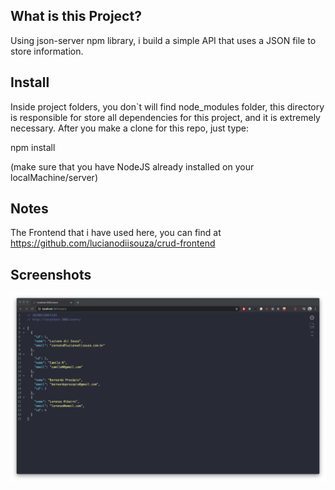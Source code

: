 ## What is this Project?
Using json-server npm library, i build a simple API that uses a JSON file to store information.

## Install
Inside project folders, you don`t will find node_modules folder, this directory is responsible for store all dependencies for this project, and it is extremely necessary. After you make a clone for this repo, just type: 

npm install

(make sure that you have NodeJS already installed on your localMachine/server)

## Notes
The Frontend that i have used here, you can find at https://github.com/lucianodiisouza/crud-frontend

## Screenshots
![ScreenShot 01](https://github.com/lucianodiisouza/crud-backend/blob/master/Screenshot01_backend.png)
